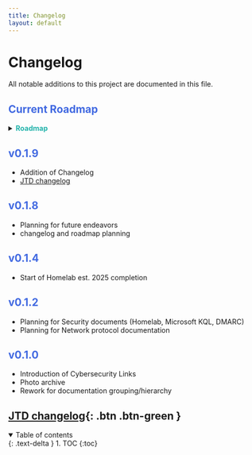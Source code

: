 ```yaml
---
title: Changelog
layout: default
---
```


# Changelog

All notable additions to this project are documented in this file.


## <span style="color: royalblue; font-weight: bold;">Current Roadmap</span>

<details markdown="block">
<summary> <span style="color: lightseagreen; font-weight: bold;">Roadmap</span> </summary>

### <span style="color: lightseagreen; font-weight: bold;">Home Lab Project</span>{: .btn .btn-lightblue }

- Finish and rework part 6 (Active Directory)
- Start Malware Analysis lab, Splunk setup, File transfer/malware analysis, video doc. 
- add SQL server? 
- embedded videos (#<iframe width="420" height="315" src="//www.youtube.com/embed/w0K1wwSJZoc" frameborder="0" allowfullscreen="allowfullscreen">&nbsp;</iframe>
)
<details markdown="block">
<summary> <span style="color: lightseagreen; font-weight: bold;">Home Lab Future plans</span> </summary>

- plan migration to physical stack (build off LattePanda for Windows?, lepotato for Linux?)

- alternatively run Windows server off Dell Latitudes, Cheap thinkpad etc.

</details>

### <span style="color: lightseagreen; font-weight: bold;">Network Documentation</span>{: .btn .btn-lightblue }
- Create OSI model graphical rework, 3-way TCP handshake graphicals, IPV4/IPV6 documentation/graphics

- Revamp of Networking 101
- add breakdown for VBox virtual adapters, Windows Network properties breakdown, pfSense walkthrough. 
- order and organize folder


### <span style="color: lightseagreen; font-weight: bold;">IOC/IOA (indicator of compromise/attack) documentation</span>{: .btn .btn-lightblue }
- Create file, documentation overview, different OS ioc/ioa, 

###  <span style="color: lightseagreen; font-weight: bold;">Re-vamp of ChangeLog</span>{: .btn .btn-lightblue }
- breakdown of past additions and most notable docs.

</details>



## <span style="color: royalblue; font-weight: bold;">v0.1.9</span>
- Addition of Changelog
- [JTD changelog]

## <span style="color: royalblue; font-weight: bold;">v0.1.8</span>
- Planning for future endeavors
- changelog and roadmap planning

## <span style="color: royalblue; font-weight: bold;">v0.1.4</span>
- Start of Homelab est. 2025 completion 

## <span style="color: royalblue; font-weight: bold;">v0.1.2</span>
- Planning for Security documents (Homelab, Microsoft KQL, DMARC)
- Planning for Network protocol documentation 

## <span style="color: royalblue; font-weight: bold;">v0.1.0</span>
- Introduction of Cybersecurity Links
- Photo archive 
- Rework for documentation grouping/hierarchy

## [JTD changelog]{: .btn .btn-green }

<details open markdown="block">
  <summary>
    Table of contents
  </summary>
  {: .text-delta }
1. TOC
{:toc}
</details>


[JTD changelog]: https://just-the-docs.com/changelog/